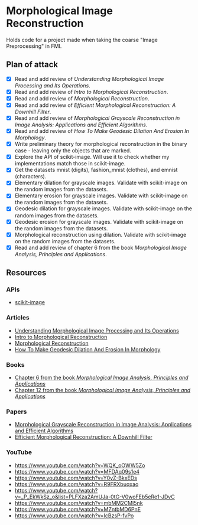 # Morphological Image Reconstruction

Holds code for a project made when taking the coarse "Image Preprocessing" in FMI.

## Plan of attack

- [X] Read and add review of *Understanding Morphological Image Processing and Its Operations*.
- [X] Read and add review of *Intro to Morphological Reconstruction*.
- [X] Read and add review of *Morphological Reconstruction*.
- [X] Read and add review of *Efficient Morphological Reconstruction: A Downhill Filter*.
- [X] Read and add review of *Morphological Grayscale Reconstruction in Image Analysis: Applications and Efficient Algorithms*.
- [X] Read and add review of *How To Make Geodesic Dilation And Erosion In Morphology*.
- [X] Write preliminary theory for morphological reconstruction in the binary case - leaving only the objects that are marked.
- [X] Explore the API of scikit-image. Will use it to check whether my implementations match those in scikit-image.
- [X] Get the datasets mnist (digits), fashion_mnist (clothes), and emnist (characters).
- [X] Elementary dilation for grayscale images. Validate with scikit-image on the random images from the datasets.
- [X] Elementary erosion for grayscale images. Validate with scikit-image on the random images from the datasets.
- [X] Geodesic dilation for grayscale images. Validate with scikit-image on the random images from the datasets.
- [X] Geodesic erosion for grayscale images. Validate with scikit-image on the random images from the datasets.
- [X] Morphological reconstruction using dilation. Validate with scikit-image on the random images from the datasets.
- [X] Read and add review of chapter 6 from the book *Morphological Image Analysis, Principles and Applications*.

## Resources

### APIs

- [scikit-image](https://scikit-image.org/docs/stable/api/skimage.morphology.html)

### Articles

- [Understanding Morphological Image Processing and Its Operations](https://towardsdatascience.com/understanding-morphological-image-processing-and-its-operations-7bcf1ed11756)
- [Intro to Morphological Reconstruction](https://www.mathworks.com/help/images/understanding-morphological-reconstruction.html)
- [Morphological Reconstruction](https://www.ni.com/docs/en-US/bundle/ni-vision-concepts-help/page/morphological_reconstruction.html)
- [How To Make Geodesic Dilation And Erosion In Morphology](https://epochabuse.com/geodesic-dilation-and-erosion/)

### Books

- [Chapter 6 from the book *Morphological Image Analysis, Principles and Applications*](https://link.springer.com/book/10.1007/978-3-662-05088-0)
- [Chapter 12 from the book *Morphological Image Analysis, Principles and Applications*](https://link.springer.com/book/10.1007/978-3-662-05088-0)

### Papers

- [Morphological Grayscale Reconstruction in Image Analysis: Applications and Efficient Algorithms](https://people.cmm.minesparis.psl.eu/users/marcoteg/cv/publi_pdf/MM_refs/Vincent/93ieeeip_recons.pdf)
- [Efficient Morphological Reconstruction: A Downhill Filter](https://doras.dcu.ie/18762/1/whelan_2004_104.pdf)

### YouTube

- <https://www.youtube.com/watch?v=WQK_oOWW5Zo>
- <https://www.youtube.com/watch?v=MFDAq09s1e4>
- <https://www.youtube.com/watch?v=Y0yZ-BkxEDs>
- <https://www.youtube.com/watch?v=R9FRXbuqxao>
- <https://www.youtube.com/watch?v=_P_EkWkSz_o&list=PLFXza2AmUJa-0tG-V0woFEb5eRe1-JDvC>
- <https://www.youtube.com/watch?v=mbMM2CMI5nk>
- <https://www.youtube.com/watch?v=MZntbMD6PnE>
- <https://www.youtube.com/watch?v=IcBzsP-fvPo>
